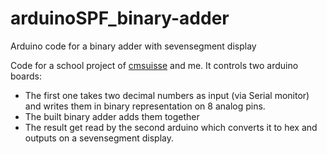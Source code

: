 # arduinoSPF_binary-adder
Arduino code for a binary adder with sevensegment display

Code for a school project of [cmsuisse](https://github.com/cmsuisse) and me.
It controls two arduino boards: 
* The first one takes two decimal numbers as input (via Serial monitor)
  and writes them in binary representation on 8 analog pins.
* The built binary adder adds them together
* The result get read by the second arduino which converts it to hex and outputs
  on a sevensegment display.
